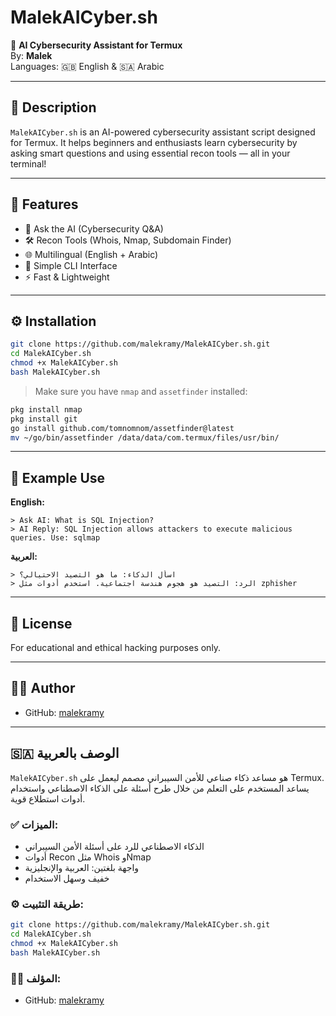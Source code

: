 
# MalekAICyber.sh

🎯 **AI Cybersecurity Assistant for Termux**  
By: **Malek**  
Languages: 🇬🇧 English & 🇸🇦 Arabic

---

## 📌 Description
`MalekAICyber.sh` is an AI-powered cybersecurity assistant script designed for Termux. It helps beginners and enthusiasts learn cybersecurity by asking smart questions and using essential recon tools — all in your terminal!

---

## 🧠 Features
- 🤖 Ask the AI (Cybersecurity Q&A)
- 🛠 Recon Tools (Whois, Nmap, Subdomain Finder)
- 🌐 Multilingual (English + Arabic)
- 📁 Simple CLI Interface
- ⚡ Fast & Lightweight

---

## ⚙️ Installation

```bash
git clone https://github.com/malekramy/MalekAICyber.sh.git
cd MalekAICyber.sh
chmod +x MalekAICyber.sh
bash MalekAICyber.sh
```

> Make sure you have `nmap` and `assetfinder` installed:

```bash
pkg install nmap
pkg install git
go install github.com/tomnomnom/assetfinder@latest
mv ~/go/bin/assetfinder /data/data/com.termux/files/usr/bin/
```

---

## 🧪 Example Use

**English:**
```
> Ask AI: What is SQL Injection?
> AI Reply: SQL Injection allows attackers to execute malicious queries. Use: sqlmap
```

**العربية:**
```
> اسأل الذكاء: ما هو التصيد الاحتيالي؟
> الرد: التصيد هو هجوم هندسة اجتماعية. استخدم أدوات مثل zphisher
```

---

## 📜 License
For educational and ethical hacking purposes only.

---

## 🙋‍♂️ Author
- GitHub: [malekramy](https://github.com/malekramy)

---

## 🇸🇦 الوصف بالعربية

`MalekAICyber.sh` هو مساعد ذكاء صناعي للأمن السيبراني مصمم ليعمل على Termux. يساعد المستخدم على التعلم من خلال طرح أسئلة على الذكاء الاصطناعي واستخدام أدوات استطلاع قوية.

### ✅ الميزات:
- الذكاء الاصطناعي للرد على أسئلة الأمن السيبراني
- أدوات Recon مثل Whois وNmap
- واجهة بلغتين: العربية والإنجليزية
- خفيف وسهل الاستخدام

### ⚙️ طريقة التثبيت:
```bash
git clone https://github.com/malekramy/MalekAICyber.sh.git
cd MalekAICyber.sh
chmod +x MalekAICyber.sh
bash MalekAICyber.sh
```

### 👨‍💻 المؤلف:
- GitHub: [malekramy](https://github.com/malekramy)
